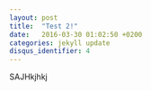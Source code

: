```yaml
---
layout: post
title:  "Test 2!"
date:   2016-03-30 01:02:50 +0200
categories: jekyll update
disqus_identifier: 4
---
```

SAJHkjhkj